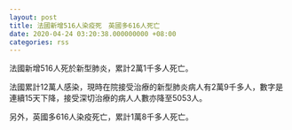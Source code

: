 ```yaml
---
layout: post
title: 法國新增516人染疫死　英國多616人死亡
date: 2020-04-24 03:20:38.000000000 +08:00
categories: rss
---
```


法國新增516人死於新型肺炎，累計2萬1千多人死亡。

法國累計12萬人感染，現時在院接受治療的新型肺炎病人有2萬9千多人，數字是連續15天下降，接受深切治療的病人人數亦降至5053人。

另外，英國多616人染疫死亡，累計1萬8千多人死亡。
